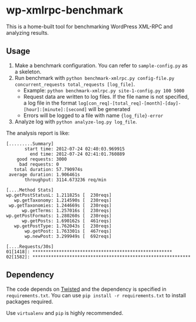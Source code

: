 # wp-xmlrpc-benchmark

This is a home-built tool for benchmarking WordPress XML-RPC and analyzing results.

## Usage

1. Make a benchmark configuration. You can refer to `sample-config.py` as a skeleton.
1. Run benchmark with `python benchmark-xmlrpc.py config-file.py concurrent_requests total_requests [log_file]`.
    * Example: `python benchmark-xmlrpc.py site-1-config.py 100 5000`
    * Request data are written to log files. If the file name is not specified, a log file in the format `log[con_req]-[total_req]-[month]-[day]-[hour]:[minute]:[second]` will be generated
    * Errors will be logged to a file with name `{log_file}-error`
1. Analyze log with `python analyze-log.py log_file`.

The analysis report is like:

    [.........Summary]
           start time: 2012-07-24 02:40:03.969915
             end time: 2012-07-24 02:41:01.760889
        good requests: 3000
         bad requests: 0
       total duration: 57.790974s
     average duration: 1.906461s
           throughput: 3114.673236 req/min

    [....Method Stats]
    wp.getPostStatusL: 1.211825s [  230reqs]
       wp.getTaxonomy: 1.214590s [  230reqs]
     wp.getTaxonomies: 1.244669s [  230reqs]
          wp.getTerms: 1.257016s [  230reqs]
    wp.getPostFormats: 1.280260s [  230reqs]
          wp.getPosts: 1.690162s [  461reqs]
       wp.getPostType: 1.762043s [  230reqs]
           wp.getPost: 1.763301s [  467reqs]
           wp.newPost: 3.299949s [  692reqs]

    [....Requests/30s]
    01[1418]: *****************************************************
    02[1582]: ************************************************************

## Dependency

The code depends on [Twisted](http://twistedmatrix.com/) and the dependency is specified in `requirements.txt`. You can use `pip install -r requirements.txt` to install packages required.

Use `virtualenv` and `pip` is highly recommended.
